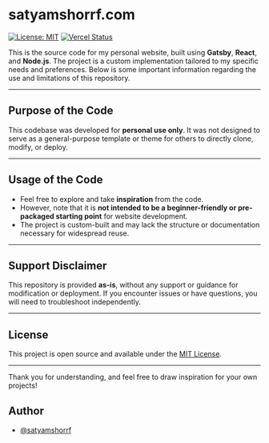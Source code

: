 # satyamshorrf.com

[![License: MIT](https://img.shields.io/badge/License-MIT-blue.svg)](https://opensource.org/licenses/MIT) [![Vercel Status](https://img.shields.io/badge/deploy-building-brightgreen)](https://vercel.com/your-team-name/your-project-name/deployments)


This is the source code for my personal website, built using **Gatsby**, **React**, and **Node.js**. The project is a custom implementation tailored to my specific needs and preferences. Below is some important information regarding the use and limitations of this repository.  

---

## Purpose of the Code  

This codebase was developed for **personal use only**. It was not designed to serve as a general-purpose template or theme for others to directly clone, modify, or deploy.  

---

## Usage of the Code  

- Feel free to explore and take **inspiration** from the code.  
- However, note that it is **not intended to be a beginner-friendly or pre-packaged starting point** for website development.  
- The project is custom-built and may lack the structure or documentation necessary for widespread reuse.  

---

## Support Disclaimer  

This repository is provided **as-is**, without any support or guidance for modification or deployment. If you encounter issues or have questions, you will need to troubleshoot independently.  

---


## License  

This project is open source and available under the [MIT License](LICENSE).

---  

Thank you for understanding, and feel free to draw inspiration for your own projects!  

## Author
-   [@satyamshorrf](https://github.com/satyamshorrf)

